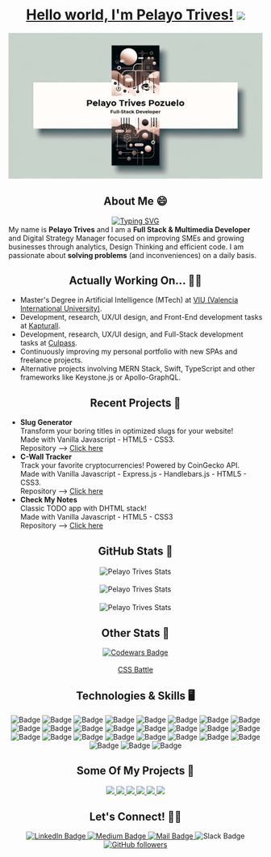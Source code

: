 <h1 align="center"><a href="mailto:pelayotrivespozuelo@gmail.com">Hello world, I'm Pelayo Trives!</a> <img src="https://raw.githubusercontent.com/MartinHeinz/MartinHeinz/master/wave.gif" width="30px"></h1>

![Banner](https://github.com/pelayotrives/pelayotrives/blob/master/Banner.png?raw=true)

<h2 align="center">About Me 😄</h2>

<div align="center">
  <a href="https://git.io/typing-svg"><img src="https://readme-typing-svg.herokuapp.com?font=Helvetica&size=18&duration=3000&pause=750&color=0969DA&center=true&vCenter=true&width=435&lines=I'm+a++Full+Stack+Developer!;I'm+a+Creative+Technologist!;I'm+a+Multimedia+Developer!" alt="Typing SVG" /></a>
</div>
My name is <strong>Pelayo Trives</strong> and I am a <strong>Full Stack & Multimedia Developer</strong> and Digital Strategy Manager focused on improving SMEs and growing businesses through analytics, Design Thinking and efficient code. I am passionate about <strong>solving problems</strong> (and inconveniences) on a daily basis.

<h2 align="center">Actually Working On... 👨‍💻</h2>

- Master's Degree in Artificial Intelligence (MTech) at <a href="https://www.universidadviu.com/es/">VIU (Valencia International University)</a>.
- Development, research, UX/UI design, and Front-End development tasks at <a href="https://www.kapturall.com/">Kapturall</a>.
- Development, research, UX/UI design, and Full-Stack development tasks at <a href="https://www.culpass.com">Culpass</a>.
- Continuously improving my personal portfolio with new SPAs and freelance projects.
- Alternative projects involving MERN Stack, Swift, TypeScript and other frameworks like Keystone.js or Apollo-GraphQL.

<h2 align="center">Recent Projects 🚧</h2>

- <strong>Slug Generator</strong> <br/>
  Transform your boring titles in optimized slugs for your website! <br/>
  Made with Vanilla Javascript - HTML5 - CSS3. <br/>
  Repository --> <a href="https://github.com/pelayotrives/slug-generator">Click here</a><br/>
- <strong>C-Wall Tracker</strong> <br/>
  Track your favorite cryptocurrencies! Powered by CoinGecko API. <br/>
  Made with Vanilla Javascript - Express.js - Handlebars.js - HTML5 - CSS3. <br/>
  Repository --> <a href="https://github.com/pelayotrives/cwall-tracker">Click here</a><br/>
- <strong>Check My Notes</strong> <br/>
  Classic TODO app with DHTML stack! <br/>
  Made with Vanilla Javascript - HTML5 - CSS3 <br/>
  Repository --> <a href="https://github.com/pelayotrives/check-my-notes">Click here</a>

<h2 align="center">GitHub Stats 📖</h2>

<div align="center">
  <img align="center" src="https://github-readme-stats.vercel.app/api?username=pelayotrives&theme=tokyonight&show_icons=true&hide_border=true&count_private=true" alt="Pelayo Trives Stats" width="500" /><br/><br/>
  <img align="center" src="https://github-readme-streak-stats.herokuapp.com/?user=pelayotrives&theme=tokyonight&hide_border=true" alt="Pelayo Trives Stats" width="500" /><br/><br/>
  <img align="center" src="https://github-readme-stats.vercel.app/api/top-langs/?username=pelayotrives&theme=tokyonight&show_icons=true&hide_border=true&layout=compact" alt="Pelayo Trives Stats" width="500" />
</div>

<h2 align="center">Other Stats 📖</h2>

<div align="center">
  <a href="https://www.codewars.com/users/pelayotrives">
    <img src="https://www.codewars.com/users/pelayotrives/badges/large" alt="Codewars Badge">
  </a> <br/> <br/>
  <a href="https://cssbattle.dev/player/pelayotrives">CSS Battle</a>
</div>

<h2 align="center">Technologies & Skills 🖥️</h2>

<div align="center">
  <img src="https://img.shields.io/badge/html5-%23E34F26.svg?style=for-the-badge&logo=html5&logoColor=white" alt="Badge">
  <img src="https://img.shields.io/badge/css3-%231572B6.svg?style=for-the-badge&logo=css3&logoColor=white" alt="Badge">
  <img src="https://img.shields.io/badge/javascript-%23323330.svg?style=for-the-badge&logo=javascript&logoColor=%23F7DF1E" alt="Badge">
  <img src="https://img.shields.io/badge/typescript-%23007ACC.svg?style=for-the-badge&logo=typescript&logoColor=white" alt="Badge">
  <img src="https://img.shields.io/badge/php-%23777BB4.svg?style=for-the-badge&logo=php&logoColor=white" alt="Badge">
  <img src="https://img.shields.io/badge/-Arduino-00979D?style=for-the-badge&logo=Arduino&logoColor=white" alt="Badge">
  <img src="https://img.shields.io/badge/markdown-%23000000.svg?style=for-the-badge&logo=markdown&logoColor=white" alt="Badge">
  <img src="https://img.shields.io/badge/Notion-%23000000.svg?style=for-the-badge&logo=notion&logoColor=white" alt="Badge">
  <img src="https://img.shields.io/badge/Postman-FF6C37?style=for-the-badge&logo=postman&logoColor=white" alt="Badge">
  <img src="https://img.shields.io/badge/MongoDB-%234ea94b.svg?style=for-the-badge&logo=mongodb&logoColor=white" alt="Badge">
  <img src="https://img.shields.io/badge/mysql-%2300f.svg?style=for-the-badge&logo=mysql&logoColor=white" alt="Badge">
  <img src="https://img.shields.io/badge/bootstrap-%23563D7C.svg?style=for-the-badge&logo=bootstrap&logoColor=white" alt="Badge">
  <img src="https://img.shields.io/badge/bulma-00D0B1?style=for-the-badge&logo=bulma&logoColor=white" alt="Badge">
  <img src="https://img.shields.io/badge/express.js-%23404d59.svg?style=for-the-badge&logo=express&logoColor=%2361DAFB" alt="Badge">
  <img src="https://img.shields.io/badge/NPM-%23000000.svg?style=for-the-badge&logo=npm&logoColor=white" alt="Badge">
  <img src="https://img.shields.io/badge/node.js-6DA55F?style=for-the-badge&logo=node.js&logoColor=white" alt="Badge">
  <img src="https://img.shields.io/badge/react-%2320232a.svg?style=for-the-badge&logo=react&logoColor=%2361DAFB" alt="Badge">
  <img src="https://img.shields.io/badge/React_Router-CA4245?style=for-the-badge&logo=react-router&logoColor=white" alt="Badge">
  <img src="https://img.shields.io/badge/tailwindcss-%2338B2AC.svg?style=for-the-badge&logo=tailwind-css&logoColor=white" alt="Badge">
  <img src="https://img.shields.io/badge/netlify-%23000000.svg?style=for-the-badge&logo=netlify&logoColor=#00C7B7" alt="Badge">
  <img src="https://img.shields.io/badge/heroku-%23430098.svg?style=for-the-badge&logo=heroku&logoColor=white" alt="Badge">
  <img src="https://img.shields.io/badge/Visual%20Studio%20Code-0078d7.svg?style=for-the-badge&logo=visual-studio-code&logoColor=white" alt="Badge">
  <img src="https://img.shields.io/badge/Codepen-000000?style=for-the-badge&logo=codepen&logoColor=white" alt="Badge">
  <img src="https://img.shields.io/badge/figma-%23F24E1E.svg?style=for-the-badge&logo=figma&logoColor=white" alt="Badge">
  <img src="https://img.shields.io/badge/Framer-black?style=for-the-badge&logo=framer&logoColor=blue" alt="Badge">
  <img src="https://img.shields.io/badge/Proto.io-161637?style=for-the-badge&logo=proto.io&logoColor=00e5ff" alt="Badge">
  <img src="https://img.shields.io/badge/git-%23F05033.svg?style=for-the-badge&logo=git&logoColor=white" alt="Badge">
</div>

<h2 align="center">Some Of My Projects 📌</h2>

<div align="center">
  <a href="https://github.com/pelayotrives/weatherology">
    <img src="https://github-readme-stats.vercel.app/api/pin/?username=pelayotrives&repo=weatherology"  />
  </a>
  <a href="https://github.com/pelayotrives/web-scraper">
    <img src="https://github-readme-stats.vercel.app/api/pin/?username=pelayotrives&repo=web-scraper" />
  </a>
  <a href="https://github.com/pelayotrives/automouse">
    <img src="https://github-readme-stats.vercel.app/api/pin/?username=pelayotrives&repo=automouse" />
  </a>
  <a href="https://github.com/pelayotrives/calculator">
    <img src="https://github-readme-stats.vercel.app/api/pin/?username=pelayotrives&repo=calculator" />
  </a>
  <a href="https://github.com/pelayotrives/check-my-notes">
    <img src="https://github-readme-stats.vercel.app/api/pin/?username=pelayotrives&repo=check-my-notes" />
  </a>
  <a href="https://github.com/pelayotrives/portfolio">
    <img src="https://github-readme-stats.vercel.app/api/pin/?username=pelayotrives&repo=portfolio" />
  </a>
</div>

<h2 align="center">Let's Connect! 🤙🏽</h2>

<div id="badges" align="center">
  <a href="https://www.linkedin.com/in/pelayo-trives-pozuelo/">
    <img src="https://img.shields.io/badge/LinkedIn-blue?style=for-the-badge&logo=linkedin&logoColor=white" alt="LinkedIn Badge"/>
  </a>
  <a href="https://medium.com/@pelayotrives">
    <img src="https://img.shields.io/badge/Medium-12100E?style=for-the-badge&logo=medium&logoColor=white" alt="Medium Badge"/>
  </a>
  <a href="mailto:pelayotrivespozuelo@gmail.com">
    <img src="https://img.shields.io/badge/Gmail-D14836?style=for-the-badge&logo=gmail&logoColor=white" alt="Mail Badge"/>
  </a>
  <img src="https://img.shields.io/badge/Slack-4A154B?style=for-the-badge&logo=slack&logoColor=white" alt="Slack Badge">
  <a href="https://github.com/pelayotrives">
    <img alt="GitHub followers" src="https://img.shields.io/badge/github-%23121011.svg?style=for-the-badge&logo=github&logoColor=white" alt="Github Badge">
  </a>
</div>
